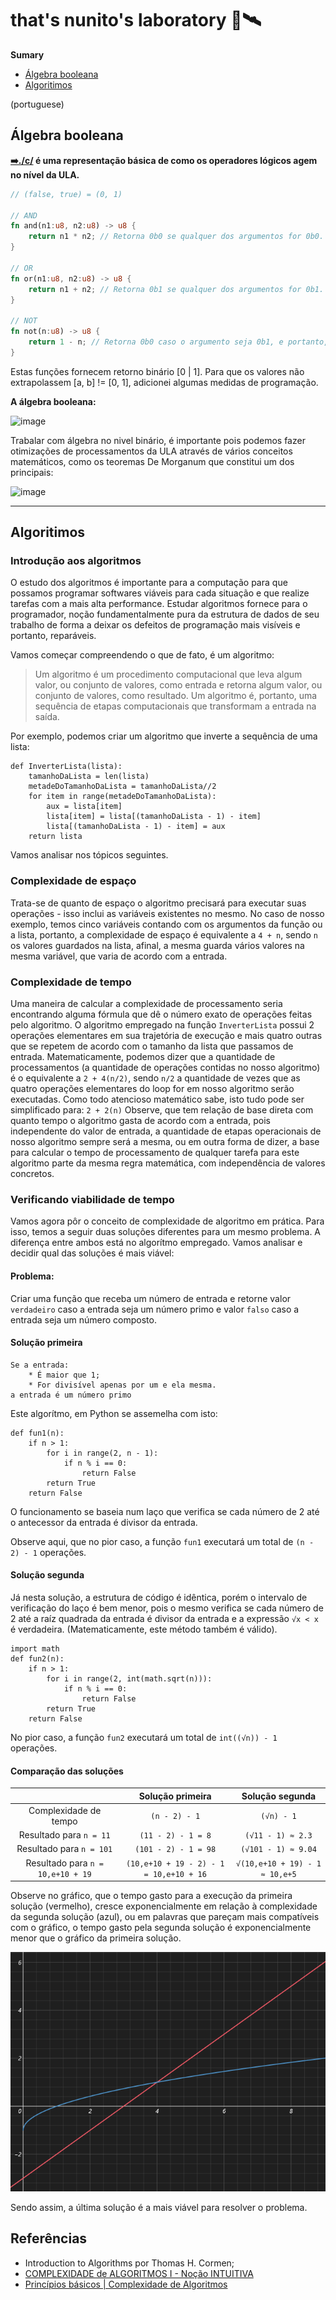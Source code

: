 # that's nunito's laboratory 🧪🛰️

**Sumary**

- [Álgebra booleana](##Álgebra-booleana)
- [Algoritimos](##Algoritimos)


(portuguese)
## Álgebra booleana

**[➡️./c/](./c/) é uma representação básica de como os operadores lógicos agem no nível da ULA.**

```rust
// (false, true) = (0, 1)

// AND
fn and(n1:u8, n2:u8) -> u8 {
    return n1 * n2; // Retorna 0b0 se qualquer dos argumentos for 0b0.
}

// OR
fn or(n1:u8, n2:u8) -> u8 {
    return n1 + n2; // Retorna 0b1 se qualquer dos argumentos for 0b1.
}

// NOT
fn not(n:u8) -> u8 {
    return 1 - n; // Retorna 0b0 caso o argumento seja 0b1, e portanto, retorna 0b1 caso o argumento seja 0b0.
}


```
Estas funções fornecem retorno binário [0 | 1]. Para que os valores não extrapolassem [a, b] != [0, 1], adicionei algumas medidas de programação.

**A álgebra booleana:**

![image](https://github.com/nunniii/nuniLab/assets/69170710/f168d19c-ce18-4dd4-acbd-3c90ad669a3c)


Trabalar com álgebra no nivel binário, é importante pois podemos fazer otimizações de processamentos da ULA através de vários conceitos matemáticos, como os teoremas De Morganum que constitui um dos principais: 

![image](https://github.com/nunniii/nuniLab/assets/69170710/21c5e4e2-83e1-4851-aa83-b3e9c9dcff81)


<hr>

## Algoritimos

### Introdução aos algoritmos

O estudo dos algoritmos é importante para a computação para que possamos programar softwares viáveis para cada situação e que realize tarefas com a mais alta performance.
Estudar algoritmos fornece para o programador, noção fundamentalmente pura da estrutura de dados de seu trabalho de forma a deixar os defeitos de programação mais visíveis e portanto, reparáveis.

Vamos começar compreendendo o que de fato, é um algoritmo:

> Um algoritmo é um procedimento computacional que leva algum valor, ou conjunto de valores, como entrada e retorna algum valor, ou conjunto de valores, como resultado. Um algoritmo é, portanto, uma sequência de etapas computacionais que transformam a entrada na saída.

Por exemplo, podemos criar um algoritmo que inverte a sequência de uma lista:

```
def InverterLista(lista):
    tamanhoDaLista = len(lista)
    metadeDoTamanhoDaLista = tamanhoDaLista//2
    for item in range(metadeDoTamanhoDaLista):
        aux = lista[item]
        lista[item] = lista[(tamanhoDaLista - 1) - item]
        lista[(tamanhoDaLista - 1) - item] = aux
    return lista

```
Vamos analisar nos tópicos seguintes.

### Complexidade de espaço

Trata-se de quanto de espaço o algoritmo precisará para executar suas operações - isso inclui as variáveis existentes no mesmo. No caso de nosso exemplo, temos cinco variáveis contando com os argumentos da função ou a lista, portanto, a complexidade de espaço é equivalente a `4 + n`, sendo `n` os valores guardados na lista, afinal, a mesma guarda vários valores na mesma variável, que varia de acordo com a entrada.

### Complexidade de tempo

Uma maneira de calcular a complexidade de processamento seria encontrando alguma fórmula que dê o número exato de operações feitas pelo algoritmo.
O algoritmo empregado na função `InverterLista` possui 2 operações elementares em sua trajetória de execução e mais quatro outras que se repetem de acordo com o tamanho da lista que passamos de entrada. Matematicamente, podemos dizer que a quantidade de processamentos (a quantidade de operações contidas no nosso algoritmo) é o equivalente a `2 + 4(n/2)`, sendo `n/2` a quantidade de vezes que as quatro operações elementares do loop for em nosso algoritmo serão executadas. Como todo atencioso matemático sabe, isto tudo pode ser simplificado para: `2 + 2(n)` Observe, que tem relação de base direta com quanto tempo o algoritmo gasta de acordo com a entrada, pois independente do valor de entrada, a quantidade de etapas operacionais de nosso algoritmo sempre será a mesma, ou em outra forma de dizer, a base para calcular o tempo de processamento de qualquer tarefa para este algoritmo parte da mesma regra matemática, com independência de valores concretos.

### Verificando viabilidade de tempo

Vamos agora pôr o conceito de complexidade de algoritmo em prática. Para isso, temos a seguir duas soluções diferentes para um mesmo problema. A diferença entre ambos está no algorítmo empregado. Vamos analisar e decidir qual das soluções é mais viável:

#### Problema:

Criar uma função que receba um número de entrada e retorne valor `verdadeiro` caso a entrada seja um número primo e valor `falso` caso a entrada seja um número composto.


#### Solução primeira 
```
Se a entrada:
    * É maior que 1;
    * For divisível apenas por um e ela mesma.
a entrada é um número primo
```
Este algorítmo, em Python se assemelha com isto:
```
def fun1(n):
    if n > 1:
        for i in range(2, n - 1):
            if n % i == 0:
                return False
        return True
    return False
```

O funcionamento se baseia num laço que verifica se cada número de 2 até o antecessor da entrada é divisor da entrada.

Observe aqui, que no pior caso, a função `fun1` executará um total de `(n - 2) - 1` operações.

#### Solução segunda

Já nesta solução, a estrutura de código é idêntica, porém o intervalo de verificação do laço é bem menor, pois o mesmo verifica se cada número de 2 até a raíz quadrada da entrada é divisor da entrada e a expressão `√x < x` é verdadeira. (Matematicamente, este método também é válido).

``` 
import math
def fun2(n):
    if n > 1:
        for i in range(2, int(math.sqrt(n))):
            if n % i == 0:
                return False
        return True
    return False
```

No pior caso, a função `fun2` executará um total de `int((√n)) - 1` operações.

#### Comparação das soluções

|| Solução primeira | Solução segunda |
:---: | :---: | :---: |
Complexidade de tempo| `(n - 2) - 1` | `(√n) - 1` |
Resultado para `n = 11` |`(11 - 2) - 1 = 8`|`(√11 - 1) ≈ 2.3`|
Resultado para `n = 101` |`(101 - 2) - 1 = 98`|`(√101 - 1) ≈ 9.04`|
Resultado para `n = 10,e+10 + 19` |`(10,e+10 + 19 - 2) - 1 = 10,e+10 + 16`|`√(10,e+10 + 19) - 1 ≈ 10,e+5`|

Observe no gráfico, que o tempo gasto para a execução da primeira solução (vermelho), cresce exponencialmente em relação à complexidade da segunda solução (azul), ou em palavras que pareçam mais compatíveis com o gráfico, o tempo gasto pela segunda solução é exponencialmente menor que o gráfico da primeira solução.

![Gráfico-complexidade-dos-algorítmos](./assets/grafico_complexidade_de_algoritmos-dark.png)

Sendo assim, a última solução é a mais viável para resolver o problema.

## Referências

* Introduction to Algorithms por Thomas H. Cormen;
* [COMPLEXIDADE de ALGORITMOS I - Noção INTUITIVA](https://www.youtube.com/watch?v=KVlGx-9CuO4)
* [Princípios básicos | Complexidade de Algoritmos](https://www.youtube.com/watch?v=gRDl0VIhu4A)


